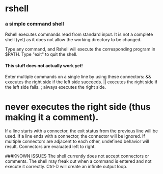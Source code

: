# rshell
### a simple command shell

Rshell executes commands read from standard input.
It is not a complete shell (yet) as it does not allow the working directory to be changed.

Type any command, and Rshell will execute the corresponding program in $PATH.
Type "exit" to quit the shell.

#### This stuff does not actually work yet!
Enter multiple commands on a single line by using these connectors:
&& executes the right side if the left side succeeds.
|| executes the right side if the left side fails.
; always executes the right side.
# never executes the right side (thus making it a comment).

If a line starts with a connector, the exit status from the previous line will be used.
If a line ends with a connector, the connector will be ignored.
If multiple connectors are adjacent to each other, undefined behavior will result.
Connectors are evaluated left to right.


###KNOWN ISSUES
The shell currently does not accept connectors or comments.
The shell may freak out when a command is entered and not execute it correctly.
Ctrl-D will create an infinite output loop.

